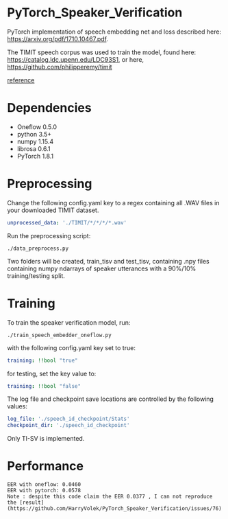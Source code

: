 # PyTorch_Speaker_Verification

PyTorch implementation of speech embedding net and loss described here: https://arxiv.org/pdf/1710.10467.pdf.

The TIMIT speech corpus was used to train the model, found here: https://catalog.ldc.upenn.edu/LDC93S1,
or here, https://github.com/philipperemy/timit

[reference](https://github.com/HarryVolek/PyTorch_Speaker_Verification)

# Dependencies

* Oneflow 0.5.0
* python 3.5+
* numpy 1.15.4
* librosa 0.6.1
* PyTorch 1.8.1

# Preprocessing

Change the following config.yaml key to a regex containing all .WAV files in your downloaded TIMIT dataset. 
```yaml
unprocessed_data: './TIMIT/*/*/*/*.wav'
```
Run the preprocessing script:
```
./data_preprocess.py 
```
Two folders will be created, train_tisv and test_tisv, containing .npy files containing numpy ndarrays of speaker utterances with a 90%/10% training/testing split.

# Training

To train the speaker verification model, run:
```
./train_speech_embedder_oneflow.py 
```
with the following config.yaml key set to true:
```yaml
training: !!bool "true"
```
for testing, set the key value to:
```yaml
training: !!bool "false"
```
The log file and checkpoint save locations are controlled by the following values:
```yaml
log_file: './speech_id_checkpoint/Stats'
checkpoint_dir: './speech_id_checkpoint'
```
Only TI-SV is implemented.

# Performance

```
EER with oneflow: 0.0460
EER with pytorch: 0.0578 
Note : despite this code claim the EER 0.0377 , I can not reproduce the [result](https://github.com/HarryVolek/PyTorch_Speaker_Verification/issues/76)
```

